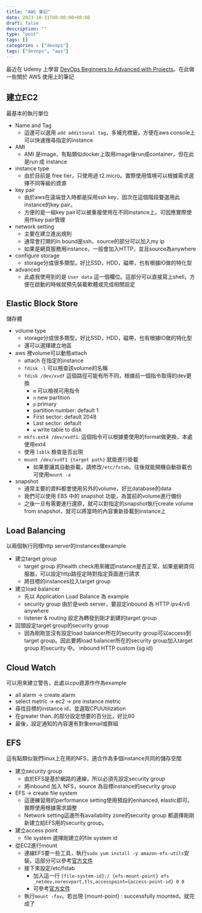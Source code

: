 ```yaml
---
title: "AWS 筆記"
date: 2023-10-31T00:00:00+08:00
draft: false
description: ""
type: "post"
tags: []
categories : ["devops"]
tags: ["devops", "aws"]
---
```


最近在 Udemy 上學習 [DevOps Beginners to Advanced with Projects](https://www.udemy.com/course/decodingdevops/#reviews)。在此做一些關於 AWS 使用上的筆記

## 建立EC2
最基本的執行單位

* Name and Tag
    * 這邊可以選用 `add additional tag`，多補充標籤，方便在aws console上可以快速搜尋指定的instance
* AMI
    * AMI 是image，有點類似docker上取用image後run成container，但在此是run 成 instance
* instance type
    * 由於目前是 free tier，只使用過 t2.micro。實際使用情境可以根據需求選擇不同等級的資源
* key pair
    * 由於aws在遠端登入時都是採用ssh key，因次在這個階段要選用此instance的key pair。
    * 方便的是一組key pair可以被重複使用在不同instance上。可因應實際使用作key pair管理
* network setting
    * 主要在建立進出規則
    * 通常會打開的in bound是ssh，source的部分可以加入my ip
    * 如果是網頁服務用instance，一般會加入HTTP，並且source為anywhere
* configure storage
    * storage分成很多類型。好比SSD，HDD，磁帶，也有根據IO做的特化型
*  advanced
    * 此處我使用到的是 `User data` 這一個欄位。這部分可以直接寫上shell，方便在啟動的時候就預先裝載軟體或完成相關設定

## Elastic Block Store
儲存體
* volume type
    * storage分成很多類型。好比SSD，HDD，磁帶，也有根據IO做的特化型
    * 還可以選擇建立地區
* aws 裡volume可以動態attach
    * attach 在指定的instance
    * `fdisk -l` 可以檢查該volume的名稱
    * `fdisk /dev/xvdf` 這個路徑可能有所不同，根據前一個指令取得的dev更換
        * `m` 可以檢視可用指令
        * `n` new partition
        * `p` primary
        * partition number: default 1
        * First sector: default 2048
        * Last sector: default
        * `w` write table to disk
    * `mkfs.ext4 /dev/xvdf1`: 這個指令可以根據要使用的format做更換，本處使用ext4
    * 使用 `lsblk` 檢查是否出現
    * `mount /dev/xvdf1 {target path}` 就能進行掛載
        * 如果要讓其自動掛載，請修改`/etc/fstab`。往後就能開機自動掛載也可使用`mount -a`
* snapshot
    * 通常主要的資料都會使用另外的volume，好比database的data
    * 我們可以使用 EBS 中的 snapshot 功能，為當前的volume進行備份
    * 之後一旦有需要進行還原，就可以對指定的snapshot執行create volume from snapshot，就可以將當時的內容重新掛載到instance上

## Load Balancing
以兩個執行同樣http server的instances做example

* 建立target group
    * target group 的health check用來確認instance是否正常，如果是網頁伺服器，可以設定http路徑定時對指定頁面進行請求
    * 將目標的instances拉入target group
* 建立load balancer
    * 先以 Application Load Balance 為 example
    * security group 由於是web server，要設定inbound 為 HTTP ipv4/v6 anywhere
    * listener & routing 設定為轉發到剛才創建的target group
* 回頭設定target group的security group
    * 因為剛剛並沒有設定load balancer所在的security group可以access到target group。因此要將load balancer所在的security group加入target group 的security 中。 inbound HTTP custom {sg id}


## Cloud Watch
可以用來建立警告，此處以cpu資源作作為example
* all alarm -> create alarm
* select metric -> ec2 -> pre instance metric
* 尋找目標的instance id，並選取CPUUtilization
* 在greater than..的部分設定想要的百分比，好比60
* 最後，設定通知的內容還有對象email或群組

## EFS
這有點類似我們linux上在用的NFS，適合作為多個instance共同的儲存空間
* 建立security group
    * 由於EFS是基於網路的連線，所以必須先設定security group
    * 將inbound 加入 NFS，source 為目標instance的security group
* EFS -> create file system
    * 這邊練習用的performance setting使用預設的enhanced, elastic即可。實際使用根據需求調整
    * Network setting這邊所有availability zone的security group 都選擇剛剛新建立給EFS用的security group。
* 建立access point
    * file system 選擇剛建立的file system id
* 從EC2進行mount
    * 連線EFS要一些工具，執行`sudo yum install -y amazon-efs-utils`安裝。這部分可以參考[官方文件](https://docs.aws.amazon.com/efs/latest/ug/installing-amazon-efs-utils.html)
    * 接下來設定/etc/fstab
        * 加入這一行 `{file-system-id}:/ {efs-mount-point} efs _netdev,noresvport,tls,accesspoint={access-point-id} 0 0`
        * 可參考[官方文件](https://docs.aws.amazon.com/efs/latest/ug/automount-with-efs-mount-helper.html)
    * 執行`mount -fav`。若出現 {mount-point} : successfully mounted，就完成了

